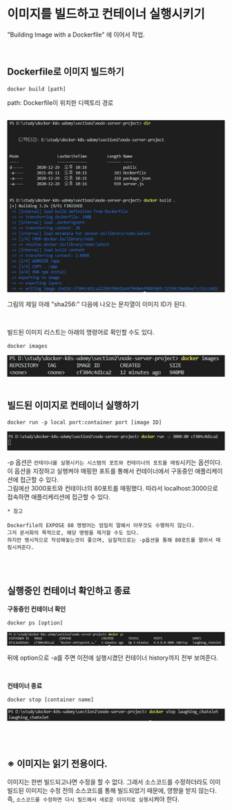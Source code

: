 # 이미지를 빌드하고 컨테이너 실행시키기

"Building Image with a Dockerfile" 에 이어서 작업.

<br/>

## Dockerfile로 이미지 빌드하기

```
docker build [path]
```
path: Dockerfile이 위치한 디렉토리 경로

<br/>

<img src="./image/docker-build.JPG">
 
그림의 제일 아래 "sha256:" 다음에 나오는 문자열이 이미지 ID가 된다.

<br/>

빌드된 이미지 리스트는 아래의 명령어로 확인할 수도 있다.
```
docker images
```
<img src="./image/docker-images.JPG">

<br/>
<br/>

## 빌드된 이미지로 컨테이너 실행하기

```
docker run -p local port:container port [image ID]
```
<img src="./image/docker-run-image.JPG">

-p 옵션은 `컨테이너를 실행시키는 시스템의 포트와 컨테이너의 포트를 매핑`시키는 옵션이다. 이 옵션을 지정하고 실행켜야 매핑한 포트를 통해서 컨테이너에서 구동중인 애플리케이션에 접근할 수 있다.<br/>
그림에선 3000포트와 컨테이너의 80포트를 매핑했다. 따라서 localhost:3000으로 접속하면 애플리케리션에 접근할 수 있다.<br/>

```
* 참고

Dockerfile의 EXPOSE 80 명령어는 엄밀히 말해서 아무것도 수행하지 않는다.
그저 문서화의 목적으로, 해당 명령을 제거할 수도 있다. 
하지만 명시적으로 작성해놓는것이 좋으며, 실질적으로는 -p옵션을 통해 80포트를 열어서 매핑시켜준다.
```


<br/>
<br/>

## 실행중인 컨테이너 확인하고 종료

**구동중인 컨테이너 확인**
```
docker ps [option]
```
<img src="./image/docker-ps.JPG">

뒤에 option으로 -a를 주면 이전에 실행시켰던 컨테이너 history까지 전부 보여준다.

<br/>

**컨테이너 종료**
```
docker stop [container name]
```
<img src="./image/docker-stop.JPG">


<br/>
<br/>
<br/>
<br/>


## ※ 이미지는 읽기 전용이다.

이미지는 한번 빌드되고나면 수정을 할 수 없다. 그래서 소스코드를 수정하더라도 이미 빌드된 이미지는 수정 전의 소스코드를 통해 빌드되었기 때문에, 영향을 받지 않는다.<br/>
즉, `소스코드를 수정하면 다시 빌드해서 새로운 이미지로 실행`시켜야 한다.